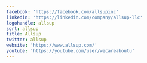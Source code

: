 ```yaml
---
facebook: 'https://facebook.com/allsupinc'
linkedin: 'https://linkedin.com/company/allsup-llc'
logohandle: allsup
sort: allsup
title: Allsup
twitter: allsup
website: 'https://www.allsup.com/'
youtube: 'https://youtube.com/user/wecareaboutu'
---
```

